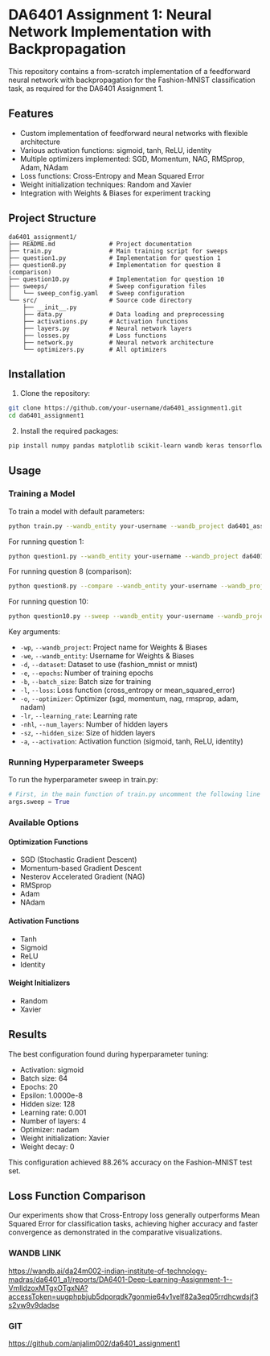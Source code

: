 # DA6401 Assignment 1: Neural Network Implementation with Backpropagation

This repository contains a from-scratch implementation of a feedforward neural network with backpropagation for the Fashion-MNIST classification task, as required for the DA6401 Assignment 1.

## Features

- Custom implementation of feedforward neural networks with flexible architecture
- Various activation functions: sigmoid, tanh, ReLU, identity
- Multiple optimizers implemented: SGD, Momentum, NAG, RMSprop, Adam, NAdam
- Loss functions: Cross-Entropy and Mean Squared Error
- Weight initialization techniques: Random and Xavier
- Integration with Weights & Biases for experiment tracking

## Project Structure

```
da6401_assignment1/
├── README.md               # Project documentation
├── train.py                # Main training script for sweeps
├── question1.py            # Implementation for question 1
├── question8.py            # Implementation for question 8 (comparison)
├── question10.py           # Implementation for question 10
├── sweeps/                 # Sweep configuration files
│   └── sweep_config.yaml   # Sweep configuration
└── src/                    # Source code directory
    ├── __init__.py
    ├── data.py             # Data loading and preprocessing
    ├── activations.py      # Activation functions
    ├── layers.py           # Neural network layers
    ├── losses.py           # Loss functions
    ├── network.py          # Neural network architecture
    └── optimizers.py       # All optimizers
```

## Installation

1. Clone the repository:
```bash
git clone https://github.com/your-username/da6401_assignment1.git
cd da6401_assignment1
```

2. Install the required packages:
```bash
pip install numpy pandas matplotlib scikit-learn wandb keras tensorflow
```

## Usage

### Training a Model

To train a model with default parameters:

```bash
python train.py --wandb_entity your-username --wandb_project da6401_assignment1
```

For running question 1:
```bash
python question1.py --wandb_entity your-username --wandb_project da6401_assignment1
```

For running question 8 (comparison):
```bash
python question8.py --compare --wandb_entity your-username --wandb_project da6401_assignment1
```

For running question 10:
```bash
python question10.py --sweep --wandb_entity your-username --wandb_project da6401_assignment1
```

Key arguments:
- `-wp`, `--wandb_project`: Project name for Weights & Biases
- `-we`, `--wandb_entity`: Username for Weights & Biases
- `-d`, `--dataset`: Dataset to use (fashion_mnist or mnist)
- `-e`, `--epochs`: Number of training epochs
- `-b`, `--batch_size`: Batch size for training
- `-l`, `--loss`: Loss function (cross_entropy or mean_squared_error)
- `-o`, `--optimizer`: Optimizer (sgd, momentum, nag, rmsprop, adam, nadam)
- `-lr`, `--learning_rate`: Learning rate
- `-nhl`, `--num_layers`: Number of hidden layers
- `-sz`, `--hidden_size`: Size of hidden layers
- `-a`, `--activation`: Activation function (sigmoid, tanh, ReLU, identity)

### Running Hyperparameter Sweeps

To run the hyperparameter sweep in train.py:

```python
# First, in the main function of train.py uncomment the following line as well as sweep config given below it in the code.
args.sweep = True
```

### Available Options

#### Optimization Functions
- SGD (Stochastic Gradient Descent)
- Momentum-based Gradient Descent
- Nesterov Accelerated Gradient (NAG)
- RMSprop
- Adam
- NAdam

#### Activation Functions
- Tanh
- Sigmoid
- ReLU
- Identity

#### Weight Initializers
- Random
- Xavier

## Results

The best configuration found during hyperparameter tuning:
- Activation: sigmoid
- Batch size: 64
- Epochs: 20
- Epsilon: 1.0000e-8
- Hidden size: 128
- Learning rate: 0.001
- Number of layers: 4
- Optimizer: nadam
- Weight initialization: Xavier
- Weight decay: 0

This configuration achieved 88.26% accuracy on the Fashion-MNIST test set.

## Loss Function Comparison

Our experiments show that Cross-Entropy loss generally outperforms Mean Squared Error for classification tasks, achieving higher accuracy and faster convergence as demonstrated in the comparative visualizations.

### WANDB LINK
https://wandb.ai/da24m002-indian-institute-of-technology-madras/da6401_a1/reports/DA6401-Deep-Learning-Assignment-1--VmlldzoxMTgxOTgxNA?accessToken=uugphpbjub5dporqdk7gonmie64v1velf82a3eq05rrdhcwdsjf3s2yw9v9dadse

### GIT
https://github.com/anjalim002/da6401_assignment1
